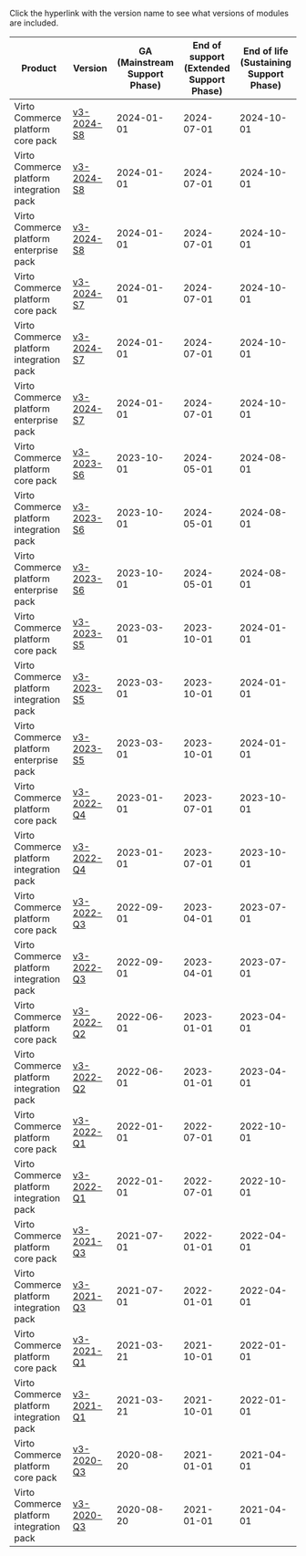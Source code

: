 
Click the hyperlink with the version name to see what versions of modules are included.

| Product                                | Version                      | GA<br>(Mainstream Support Phase)  | End of support <br> (Extended Support Phase)   | End of life <br>(Sustaining Support Phase) | 
|---------                               |---------                     |----                               | -------                                   | ----        | 
|Virto Commerce platform core pack       |[v3-2024-S8](v3-2024-S8.md)   |2024-01-01                         |2024-07-01                                 |2024-10-01   | 
|Virto Commerce platform integration pack|[v3-2024-S8](v3-2024-S8.md)   |2024-01-01                         |2024-07-01                                 |2024-10-01   |
|Virto Commerce platform enterprise pack|[v3-2024-S8](v3-2024-S8.md)    |2024-01-01                         |2024-07-01                                 |2024-10-01   |
|Virto Commerce platform core pack       |[v3-2024-S7](v3-2024-S7.md)   |2024-01-01                         |2024-07-01                                 |2024-10-01   | 
|Virto Commerce platform integration pack|[v3-2024-S7](v3-2024-S7.md)   |2024-01-01                         |2024-07-01                                 |2024-10-01   |
|Virto Commerce platform enterprise pack|[v3-2024-S7](v3-2024-S7.md)    |2024-01-01                         |2024-07-01                                 |2024-10-01   |
|Virto Commerce platform core pack       |[v3-2023-S6](v3-2023-S6.md)   |2023-10-01                         |2024-05-01                                 |2024-08-01   | 
|Virto Commerce platform integration pack|[v3-2023-S6](v3-2023-S6.md)   |2023-10-01                         |2024-05-01                                 |2024-08-01   |
|Virto Commerce platform enterprise pack|[v3-2023-S6](v3-2023-S6.md)    |2023-10-01                         |2024-05-01                                 |2024-08-01   |
|Virto Commerce platform core pack       |[v3-2023-S5](v3-2023-S5.md)   |2023-03-01                         |2023-10-01                                 |2024-01-01   | 
|Virto Commerce platform integration pack|[v3-2023-S5](v3-2023-S5.md)   |2023-03-01                         |2023-10-01                                 |2024-01-01   |
|Virto Commerce platform enterprise pack|[v3-2023-S5](v3-2023-S5.md)    |2023-03-01                         |2023-10-01                                 |2024-01-01   |
|Virto Commerce platform core pack       |[v3-2022-Q4](v3-2022-Q4.md)   |2023-01-01                         |2023-07-01                                 |2023-10-01   | 
|Virto Commerce platform integration pack|[v3-2022-Q4](v3-2022-Q4.md)   |2023-01-01                         |2023-07-01                                 |2023-10-01   |
|Virto Commerce platform core pack       |[v3-2022-Q3](v3-2022-Q3.md)   |2022-09-01                         |2023-04-01                                 |2023-07-01   | 
|Virto Commerce platform integration pack|[v3-2022-Q3](v3-2022-Q3.md)   |2022-09-01                         |2023-04-01                                 |2023-07-01   |
|Virto Commerce platform core pack       |[v3-2022-Q2](v3-2022-Q2.md)   |2022-06-01                         |2023-01-01                                 |2023-04-01   | 
|Virto Commerce platform integration pack|[v3-2022-Q2](v3-2022-Q2.md)   |2022-06-01                         |2023-01-01                                 |2023-04-01   |
|Virto Commerce platform core pack       |[v3-2022-Q1](v3-2022-Q1.md)   |2022-01-01                         |2022-07-01                                 |2022-10-01   | 
|Virto Commerce platform integration pack|[v3-2022-Q1](v3-2022-Q1.md)   |2022-01-01                         |2022-07-01                                 |2022-10-01   |
|Virto Commerce platform core pack       |[v3-2021-Q3](v3-2021-Q3.md)   |2021-07-01                         |2022-01-01                                 |2022-04-01   | 
|Virto Commerce platform integration pack|[v3-2021-Q3](v3-2021-Q3.md)   |2021-07-01                         |2022-01-01                                 |2022-04-01   | 
|Virto Commerce platform core pack       |[v3-2021-Q1](v3-2021-Q1.md)   |2021-03-21                         |2021-10-01                                 |2022-01-01   | 
|Virto Commerce platform integration pack|[v3-2021-Q1](v3-2021-Q1.md)   |2021-03-21                         |2021-10-01                                 |2022-01-01   | 
|Virto Commerce platform core pack       |[v3-2020-Q3](v3-2020-Q3.md)   |2020-08-20                         |2021-01-01                                 |2021-04-01   | 
|Virto Commerce platform integration pack|[v3-2020-Q3](v3-2020-Q3.md)   |2020-08-20                         |2021-01-01                                 |2021-04-01   | 